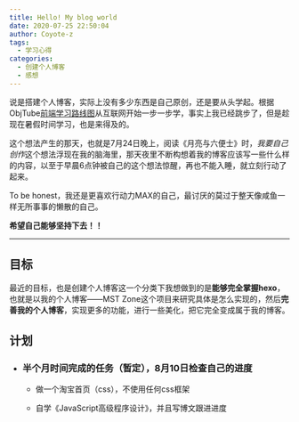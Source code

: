 ```yaml
---
title: Hello! My blog world
date: 2020-07-25 22:50:04
author: Coyote-z
tags:
  - 学习心得
categories: 
  - 创建个人博客
  - 感想
---
```


说是搭建个人博客，实际上没有多少东西是自己原创，还是要从头学起。根据ObjTube[前端学习路线图](https://objtube.github.io/front-end-roadmap/#/)从互联网开始一步一步学，事实上我已经跳步了，但是趁现在暑假时间学习，也是来得及的。

这个想法产生的那天，也就是7月24日晚上，阅读《月亮与六便士》时，*我要自己创作*这个想法浮现在我的脑海里，那天夜里不断构想着我的博客应该写一些什么样的内容，以至于早晨6点钟被自己的这个想法惊醒，再也不能入睡，就立刻行动了起来。

To be honest，我还是更喜欢行动力MAX的自己，最讨厌的莫过于整天像咸鱼一样无所事事的懒散的自己。

**希望自己能够坚持下去！！**

<!-- more -->

***

## 目标

最近的目标，也是创建个人博客这一个分类下我想做到的是**能够完全掌握hexo**，也就是以我的个人博客——MST Zone这个项目来研究具体是怎么实现的，然后**完善我的个人博客**，实现更多的功能，进行一些美化，把它完全变成属于我的博客。

## 计划

* ### 半个月时间完成的任务（暂定），8月10日检查自己的进度

  * 做一个淘宝首页（css），不使用任何css框架

  * 自学《JavaScript高级程序设计》，并且写博文跟进进度
